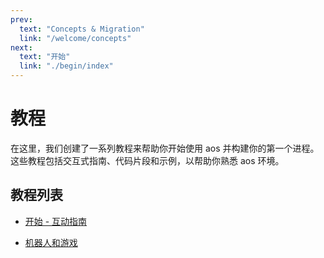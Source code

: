 ```yaml
---
prev:
  text: "Concepts & Migration"
  link: "/welcome/concepts"
next:
  text: "开始"
  link: "./begin/index"
---
```


# 教程

在这里，我们创建了一系列教程来帮助你开始使用 aos 并构建你的第一个进程。 这些教程包括交互式指南、代码片段和示例，以帮助你熟悉 aos 环境。

## 教程列表

- [开始 - 互动指南](begin/index)

- [机器人和游戏](bots-and-games/index)
